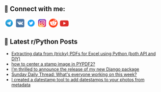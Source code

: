 ## 🔎 Connect with me:
[<img src="https://github.com/bullbesh/bullbesh/blob/main/images/Telegram.png" width="32" height="32" />](https://t.me/bullbesh)
[<img src="https://github.com/bullbesh/bullbesh/blob/main/images/VK.png" width="32" height="32" />](https://vk.com/bullbesh)
[<img src="https://github.com/bullbesh/bullbesh/blob/main/images/Twitter.png" width="32" height="32" />](https://twitter.com/bullbesh1)
[<img src="https://github.com/bullbesh/bullbesh/blob/main/images/Instagram.png" width="32" height="32" />](https://www.instagram.com/bullbesh)
[<img src="https://github.com/bullbesh/bullbesh/blob/main/images/Reddit.png" width="32" height="32" />](https://www.reddit.com/user/bullbesh)
[<img src="https://github.com/bullbesh/bullbesh/blob/main/images/YouTube.png" width="32" height="32" />](https://www.youtube.com/channel/UCtfjRs6uzgq5mfm8S06WTcg)

## 📕 Latest r/Python Posts
<!-- BLOG-POST-LIST:START -->
- [Extracting data from &lpar;tricky&rpar; PDFs for Excel using Python &lpar;both API and DIY&rpar;](https://www.reddit.com/r/Python/comments/1e8m8l2/extracting_data_from_tricky_pdfs_for_excel_using/)
- [how to center a stamp image in PYPDF2?](https://www.reddit.com/r/Python/comments/1e8jx7q/how_to_center_a_stamp_image_in_pypdf2/)
- [I’m thrilled to announce the release of my new Django package](https://www.reddit.com/r/Python/comments/1e8e3hh/im_thrilled_to_announce_the_release_of_my_new/)
- [Sunday Daily Thread: What&#39;s everyone working on this week?](https://www.reddit.com/r/Python/comments/1e89aai/sunday_daily_thread_whats_everyone_working_on/)
- [I created a datestamp tool to add datestamps to your photos from metadata](https://www.reddit.com/r/Python/comments/1e82dqq/i_created_a_datestamp_tool_to_add_datestamps_to/)
<!-- BLOG-POST-LIST:END -->
